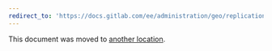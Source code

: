 ```yaml
---
redirect_to: 'https://docs.gitlab.com/ee/administration/geo/replication/database_source.md'
---
```


This document was moved to [another location](https://docs.gitlab.com/ee/administration/geo/replication/database_source.md).
